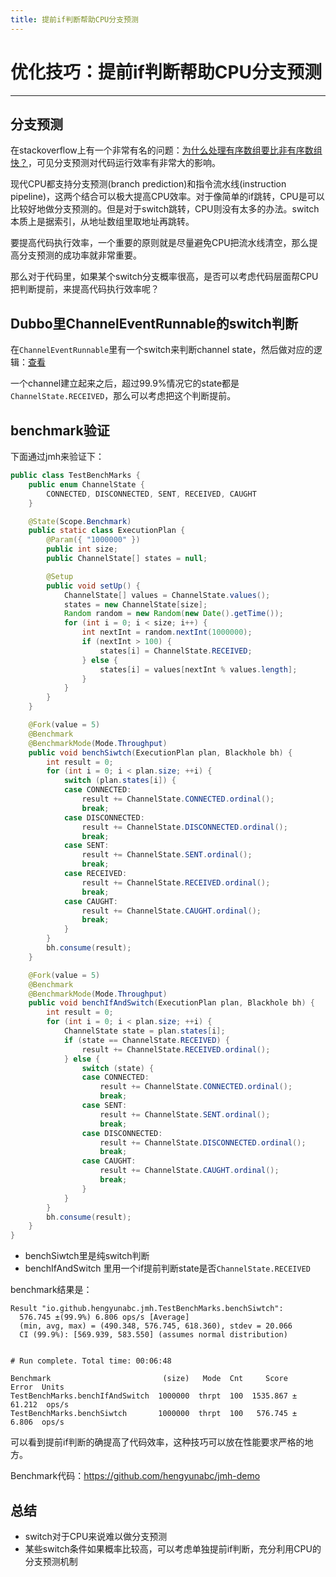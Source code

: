 ```yaml
---
title: 提前if判断帮助CPU分支预测
---
```


# 优化技巧：提前if判断帮助CPU分支预测
---

## 分支预测

在stackoverflow上有一个非常有名的问题：[为什么处理有序数组要比非有序数组快？](
https://stackoverflow.com/questions/11227809/why-is-it-faster-to-process-a-sorted-array-than-an-unsorted-array)，可见分支预测对代码运行效率有非常大的影响。

现代CPU都支持分支预测(branch prediction)和指令流水线(instruction pipeline)，这两个结合可以极大提高CPU效率。对于像简单的if跳转，CPU是可以比较好地做分支预测的。但是对于switch跳转，CPU则没有太多的办法。switch本质上是据索引，从地址数组里取地址再跳转。

要提高代码执行效率，一个重要的原则就是尽量避免CPU把流水线清空，那么提高分支预测的成功率就非常重要。

那么对于代码里，如果某个switch分支概率很高，是否可以考虑代码层面帮CPU把判断提前，来提高代码执行效率呢？

## Dubbo里ChannelEventRunnable的switch判断

在`ChannelEventRunnable`里有一个switch来判断channel state，然后做对应的逻辑：[查看](
https://github.com/hengyunabc/incubator-dubbo/blob/dubbo-2.6.1/dubbo-remoting/dubbo-remoting-api/src/main/java/com/alibaba/dubbo/remoting/transport/dispatcher/ChannelEventRunnable.java#L54)

一个channel建立起来之后，超过99.9%情况它的state都是`ChannelState.RECEIVED`，那么可以考虑把这个判断提前。

## benchmark验证

下面通过jmh来验证下：

```java
public class TestBenchMarks {
	public enum ChannelState {
		CONNECTED, DISCONNECTED, SENT, RECEIVED, CAUGHT
	}

	@State(Scope.Benchmark)
	public static class ExecutionPlan {
		@Param({ "1000000" })
		public int size;
		public ChannelState[] states = null;

		@Setup
		public void setUp() {
			ChannelState[] values = ChannelState.values();
			states = new ChannelState[size];
			Random random = new Random(new Date().getTime());
			for (int i = 0; i < size; i++) {
				int nextInt = random.nextInt(1000000);
				if (nextInt > 100) {
					states[i] = ChannelState.RECEIVED;
				} else {
					states[i] = values[nextInt % values.length];
				}
			}
		}
	}

	@Fork(value = 5)
	@Benchmark
	@BenchmarkMode(Mode.Throughput)
	public void benchSiwtch(ExecutionPlan plan, Blackhole bh) {
		int result = 0;
		for (int i = 0; i < plan.size; ++i) {
			switch (plan.states[i]) {
			case CONNECTED:
				result += ChannelState.CONNECTED.ordinal();
				break;
			case DISCONNECTED:
				result += ChannelState.DISCONNECTED.ordinal();
				break;
			case SENT:
				result += ChannelState.SENT.ordinal();
				break;
			case RECEIVED:
				result += ChannelState.RECEIVED.ordinal();
				break;
			case CAUGHT:
				result += ChannelState.CAUGHT.ordinal();
				break;
			}
		}
		bh.consume(result);
	}

	@Fork(value = 5)
	@Benchmark
	@BenchmarkMode(Mode.Throughput)
	public void benchIfAndSwitch(ExecutionPlan plan, Blackhole bh) {
		int result = 0;
		for (int i = 0; i < plan.size; ++i) {
			ChannelState state = plan.states[i];
			if (state == ChannelState.RECEIVED) {
				result += ChannelState.RECEIVED.ordinal();
			} else {
				switch (state) {
				case CONNECTED:
					result += ChannelState.CONNECTED.ordinal();
					break;
				case SENT:
					result += ChannelState.SENT.ordinal();
					break;
				case DISCONNECTED:
					result += ChannelState.DISCONNECTED.ordinal();
					break;
				case CAUGHT:
					result += ChannelState.CAUGHT.ordinal();
					break;
				}
			}
		}
		bh.consume(result);
	}
}
```
* benchSiwtch里是纯switch判断
* benchIfAndSwitch 里用一个if提前判断state是否`ChannelState.RECEIVED`

benchmark结果是：

```
Result "io.github.hengyunabc.jmh.TestBenchMarks.benchSiwtch":
  576.745 ±(99.9%) 6.806 ops/s [Average]
  (min, avg, max) = (490.348, 576.745, 618.360), stdev = 20.066
  CI (99.9%): [569.939, 583.550] (assumes normal distribution)


# Run complete. Total time: 00:06:48

Benchmark                         (size)   Mode  Cnt     Score    Error  Units
TestBenchMarks.benchIfAndSwitch  1000000  thrpt  100  1535.867 ± 61.212  ops/s
TestBenchMarks.benchSiwtch       1000000  thrpt  100   576.745 ±  6.806  ops/s
```

可以看到提前if判断的确提高了代码效率，这种技巧可以放在性能要求严格的地方。

Benchmark代码：https://github.com/hengyunabc/jmh-demo

## 总结

* switch对于CPU来说难以做分支预测
* 某些switch条件如果概率比较高，可以考虑单独提前if判断，充分利用CPU的分支预测机制
